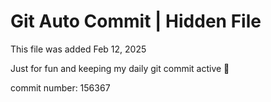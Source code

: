 # Git Auto Commit | Hidden File

This file was added Feb 12, 2025

Just for fun and keeping my daily git commit active 🤪

commit number: 156367
